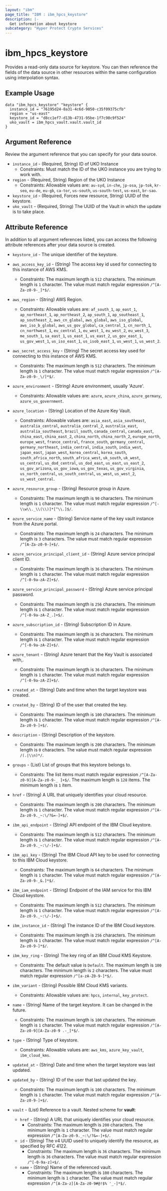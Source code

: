 ```yaml
---
layout: "ibm"
page_title: "IBM : ibm_hpcs_keystore"
description: |-
  Get information about keystore
subcategory: "Hyper Protect Crypto Services"
---
```


# ibm_hpcs_keystore

Provides a read-only data source for keystore. You can then reference the fields of the data source in other resources within the same configuration using interpolation syntax.

## Example Usage

```hcl
data "ibm_hpcs_keystore" "keystore" {
  instance_id = "76195d24-8a31-4c6d-9050-c35f09375cfb"
  region = "us-east"
  keystore_id = "d8cc1ef7-d13b-4731-95be-1f7c98c9f524"
  uko_vault = ibm_hpcs_vault.vault.vault_id
}
```

## Argument Reference

Review the argument reference that you can specify for your data source.

* `instance_id` - (Required, String) ID of UKO Instance
  * Constraints: Must match the ID of the UKO instance you are trying to work with.
* `region` - (Required, String) Region of the UKO Instance
  * Constraints: Allowable values are: `au-syd`, `in-che`, `jp-osa`, `jp-tok`, `kr-seo`, `eu-de`, `eu-gb`, `ca-tor`, `us-south`, `us-south-test`, `us-east`, `br-sao`.
* `keystore_id` - (Required, Forces new resource, String) UUID of the keystore.
* `uko_vault` - (Required, String) The UUID of the Vault in which the update is to take place.

## Attribute Reference

In addition to all argument references listed, you can access the following attribute references after your data source is created.

* `keystore_id` - The unique identifier of the keystore.
* `aws_access_key_id` - (String) The access key id used for connecting to this instance of AWS KMS.
  * Constraints: The maximum length is `512` characters. The minimum length is `1` character. The value must match regular expression `/^[A-Za-z0-9-_]*$/`.

* `aws_region` - (String) AWS Region.
  * Constraints: Allowable values are: `af_south_1`, `ap_east_1`, `ap_northeast_1`, `ap_northeast_2`, `ap_south_1`, `ap_southeast_1`, `ap_southeast_2`, `aws_cn_global`, `aws_global`, `aws_iso_global`, `aws_iso_b_global`, `aws_us_gov_global`, `ca_central_1`, `cn_north_1`, `cn_northwest_1`, `eu_central_1`, `eu_west_1`, `eu_west_2`, `eu_west_3`, `me_south_1`, `sa_east_1`, `us_east_1`, `us_east_2`, `us_gov_east_1`, `us_gov_west_1`, `us_iso_east_1`, `us_isob_east_1`, `us_west_1`, `us_west_2`.

* `aws_secret_access_key` - (String) The secret access key used for connecting to this instance of AWS KMS.
  * Constraints: The maximum length is `512` characters. The minimum length is `1` character. The value must match regular expression `/^[A-Za-z0-9-_\/]*$/`.

* `azure_environment` - (String) Azure environment, usually 'Azure'.
  * Constraints: Allowable values are: `azure`, `azure_china`, `azure_germany`, `azure_us_government`.

* `azure_location` - (String) Location of the Azure Key Vault.
  * Constraints: Allowable values are: `asia_east`, `asia_southeast`, `australia_central`, `australia_central_2`, `australia_east`, `australia_southeast`, `brazil_south`, `canada_central`, `canada_east`, `china_east`, `china_east_2`, `china_north`, `china_north_2`, `europe_north`, `europe_west`, `france_central`, `france_south`, `germany_central`, `germany_northeast`, `india_central`, `india_south`, `india_west`, `japan_east`, `japan_west`, `korea_central`, `korea_south`, `south_africa_north`, `south_africa_west`, `uk_south`, `uk_west`, `us_central`, `us_dod_central`, `us_dod_east`, `us_east`, `us_east_2`, `us_gov_arizona`, `us_gov_iowa`, `us_gov_texas`, `us_gov_virginia`, `us_north_central`, `us_south_central`, `us_west`, `us_west_2`, `us_west_central`.

* `azure_resource_group` - (String) Resource group in Azure.
  * Constraints: The maximum length is `90` characters. The minimum length is `1` character. The value must match regular expression `/^[-\\w\\._\\(\\)]*[^\\.]$/`.

* `azure_service_name` - (String) Service name of the key vault instance from the Azure portal.
  * Constraints: The maximum length is `24` characters. The minimum length is `3` characters. The value must match regular expression `/^[A-Za-z0-9-]+$/`.

* `azure_service_principal_client_id` - (String) Azure service principal client ID.
  * Constraints: The maximum length is `36` characters. The minimum length is `1` character. The value must match regular expression `/^[-0-9a-zA-Z]+$/`.

* `azure_service_principal_password` - (String) Azure service principal password.
  * Constraints: The maximum length is `256` characters. The minimum length is `1` character. The value must match regular expression `/^[-0-9a-zA-Z_.]+$/`.

* `azure_subscription_id` - (String) Subscription ID in Azure.
  * Constraints: The maximum length is `36` characters. The minimum length is `1` character. The value must match regular expression `/^[-0-9a-zA-Z]+$/`.

* `azure_tenant` - (String) Azure tenant that the Key Vault is associated with,.
  * Constraints: The maximum length is `36` characters. The minimum length is `1` character. The value must match regular expression `/^[-0-9a-zA-Z]+$/`.

* `created_at` - (String) Date and time when the target keystore was created.

* `created_by` - (String) ID of the user that created the key.
  * Constraints: The maximum length is `100` characters. The minimum length is `1` character. The value must match regular expression `/^[A-Za-z0-9-]+$/`.

* `description` - (String) Description of the keystore.
  * Constraints: The maximum length is `200` characters. The minimum length is `0` characters. The value must match regular expression `/(.|\\n)*/`.

* `groups` - (List) List of groups that this keystore belongs to.
  * Constraints: The list items must match regular expression `/^[A-Za-z0-9][A-Za-z0-9-_ ]+$/`. The maximum length is `128` items. The minimum length is `1` item.

* `href` - (String) A URL that uniquely identifies your cloud resource.
  * Constraints: The maximum length is `200` characters. The minimum length is `1` character. The value must match regular expression `/^[A-Za-z0-9._~:\/?&=-]+$/`.

* `ibm_api_endpoint` - (String) API endpoint of the IBM Cloud keystore.
  * Constraints: The maximum length is `512` characters. The minimum length is `1` character. The value must match regular expression `/^[A-Za-z0-9._~:\/-]+$/`.

* `ibm_api_key` - (String) The IBM Cloud API key to be used for connecting to this IBM Cloud keystore.
  * Constraints: The maximum length is `64` characters. The minimum length is `1` character. The value must match regular expression `/^[A-Za-z0-9-_&.]*$/`.

* `ibm_iam_endpoint` - (String) Endpoint of the IAM service for this IBM Cloud keystore.
  * Constraints: The maximum length is `512` characters. The minimum length is `1` character. The value must match regular expression `/^[A-Za-z0-9._~:\/-]+$/`.

* `ibm_instance_id` - (String) The instance ID of the IBM Cloud keystore.
  * Constraints: The maximum length is `256` characters. The minimum length is `1` character. The value must match regular expression `/^[A-Za-z0-9-]*$/`.

* `ibm_key_ring` - (String) The key ring of an IBM Cloud KMS Keystore.
  * Constraints: The default value is `Default`. The maximum length is `100` characters. The minimum length is `2` characters. The value must match regular expression `/^[a-zA-Z0-9-]*$/`.

* `ibm_variant` - (String) Possible IBM Cloud KMS variants.
  * Constraints: Allowable values are: `hpcs`, `internal`, `key_protect`.

* `name` - (String) Name of the target keystore. It can be changed in the future.
  * Constraints: The maximum length is `100` characters. The minimum length is `1` character. The value must match regular expression `/^[A-Za-z0-9][A-Za-z0-9 .-_]*$/`.

* `type` - (String) Type of keystore.
  * Constraints: Allowable values are: `aws_kms`, `azure_key_vault`, `ibm_cloud_kms`.

* `updated_at` - (String) Date and time when the target keystore was last updated.

* `updated_by` - (String) ID of the user that last updated the key.
  * Constraints: The maximum length is `100` characters. The minimum length is `1` character. The value must match regular expression `/^[A-Za-z0-9-]+$/`.

* `vault` - (List) Reference to a vault.
Nested scheme for **vault**:
	* `href` - (String) A URL that uniquely identifies your cloud resource.
	  * Constraints: The maximum length is `200` characters. The minimum length is `1` character. The value must match regular expression `/^[A-Za-z0-9._~:\/?&=-]+$/`.
	* `id` - (String) The v4 UUID used to uniquely identify the resource, as specified by RFC 4122.
	  * Constraints: The maximum length is `36` characters. The minimum length is `36` characters. The value must match regular expression `/^[-0-9a-z]+$/`.
	* `name` - (String) Name of the referenced vault.
	  * Constraints: The maximum length is `100` characters. The minimum length is `1` character. The value must match regular expression `/^[A-Za-z][A-Za-z0-9#@!$% '_-]*$/`.

